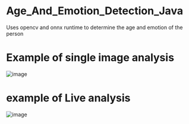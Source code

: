 # Age_And_Emotion_Detection_Java
Uses opencv and onnx runtime to determine the age and emotion of the person


# Example of single image analysis

![image](https://github.com/epurola/Javafx-AI-App/assets/145434073/6b97325f-f703-42bb-84d7-29184c965a99)

# example of Live analysis

![image](https://github.com/epurola/Javafx-AI-App/assets/145434073/0da50012-7147-4544-98b2-a7ebd9dd6dee)

